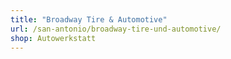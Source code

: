 ```yaml
---
title: "Broadway Tire & Automotive"
url: /san-antonio/broadway-tire-und-automotive/
shop: Autowerkstatt
---
```

